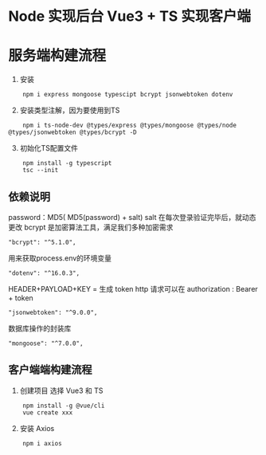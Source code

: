 # Node 实现后台 Vue3 + TS 实现客户端

# 服务端构建流程

1. 安装

```
    npm i express mongoose typescipt bcrypt jsonwebtoken dotenv
```

2. 安装类型注解，因为要使用到TS

```
    npm i ts-node-dev @types/express @types/mongoose @types/node @types/jsonwebtoken @types/bcrypt -D
```

3. 初始化TS配置文件

```
    npm install -g typescript
    tsc --init
```

## 依赖说明

password：MD5( MD5(password) + salt)
salt 在每次登录验证完毕后，就动态更改
bcrypt 是加密算法工具，满足我们多种加密需求

    "bcrypt": "^5.1.0",

用来获取process.env的环境变量

    "dotenv": "^16.0.3",

HEADER+PAYLOAD+KEY = 生成 token
http 请求可以在 authorization : Bearer + token

    "jsonwebtoken": "^9.0.0",

数据库操作的封装库

    "mongoose": "^7.0.0",

## 客户端端构建流程

1. 创建项目 选择 Vue3 和 TS

```text
    npm install -g @vue/cli
    vue create xxx
```

2. 安装 Axios

```text
    npm i axios
```


